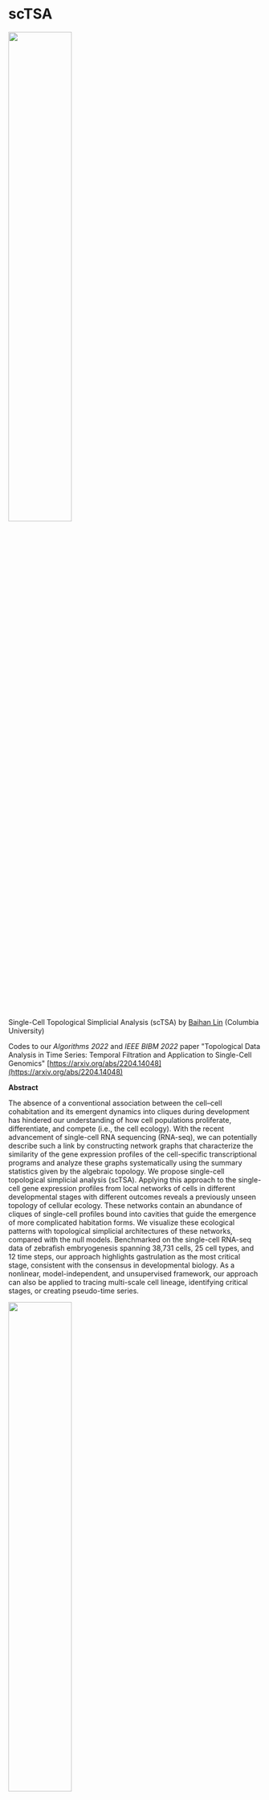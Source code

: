 # scTSA

<img src="./img/tSNE_TDA_timepoints_c40.png" width="50%">

Single-Cell Topological Simplicial Analysis (scTSA) by [Baihan Lin](https://www.neuroinference.com/) (Columbia University)

Codes to our *Algorithms 2022* and *IEEE BIBM 2022* paper "Topological Data Analysis in Time Series: Temporal Filtration and Application to Single-Cell Genomics" [https://arxiv.org/abs/2204.14048](https://arxiv.org/abs/2204.14048)

**Abstract**

The absence of a conventional association between the cell–cell cohabitation and its emergent dynamics into cliques during development has hindered our understanding of how cell populations proliferate, differentiate, and compete (i.e., the cell ecology). With the recent advancement of single-cell RNA sequencing (RNA-seq), we can potentially describe such a link by constructing network graphs that characterize the similarity of the gene expression profiles of the cell-specific transcriptional programs and analyze these graphs systematically using the summary statistics given by the algebraic topology. We propose single-cell topological simplicial analysis (scTSA). Applying this approach to the single-cell gene expression profiles from local networks of cells in different developmental stages with different outcomes reveals a previously unseen topology of cellular ecology. These networks contain an abundance of cliques of single-cell profiles bound into cavities that guide the emergence of more complicated habitation forms. We visualize these ecological patterns with topological simplicial architectures of these networks, compared with the null models. Benchmarked on the single-cell RNA-seq data of zebrafish embryogenesis spanning 38,731 cells, 25 cell types, and 12 time steps, our approach highlights gastrulation as the most critical stage, consistent with the consensus in developmental biology. As a nonlinear, model-independent, and unsupervised framework, our approach can also be applied to tracing multi-scale cell lineage, identifying critical stages, or creating pseudo-time series.

<img src="./img/TDA_mds_timepoint_simplices_n100.png" width="50%">

## Info

Language: MATLAB, Java, Python3, bash

Platform: MacOS, Linux, Windows

## Citation

If you find this work helpful, please try the models out and cite our work. Thanks!

```
@article{lin2022topological,
  title={Topological Data Analysis in Time Series: Temporal Filtration and Application to Single-Cell Genomics},
  author={Lin, Baihan},
  journal={Algorithms},
  volume={15},
  year={2022},
  number={10},
  pages={371},
  doi={10.3390/a15100371},
  url={https://www.mdpi.com/1999-4893/15/10/371},
  issn = {1999-4893},
}

@inproceedings{lin2022single,
  title={Single-Cell Topological Simplicial Analysis Reveals Higher-Order Cellular Complexity},
  author={Lin, Baihan},
  booktitle={2022 IEEE International Conference on Bioinformatics and Biomedicine (BIBM)},
  year={2022},
  organization={IEEE}
}
```

## Requirements

* Python 3, Java
* numpy, scikit-learn, ripser, gudhi
